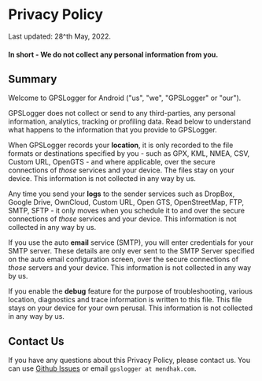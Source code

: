 # Privacy Policy

Last updated: 28^th May, 2022.

#### In short - We do not collect any personal information from you.   

## Summary

Welcome to GPSLogger for Android ("us", "we", "GPSLogger" or "our").

GPSLogger does not collect or send to any third-parties, any personal information, analytics, tracking or profiling data.  Read below to understand what happens to the information that you provide to GPSLogger.

When GPSLogger records your **location**, it is only recorded to the file formats or destinations specified by you - such as GPX, KML, NMEA, CSV, Custom URL, OpenGTS - and where applicable, over the secure connections of *those* services and your device.  The files stay on your device.  This information is not collected in any way by us.

Any time you send your **logs** to the sender services such as DropBox, Google Drive, OwnCloud, Custom URL, Open GTS, OpenStreetMap, FTP, SMTP, SFTP - it only moves when you schedule it to and over the secure connections of *those* services and your device.  This information is not collected in any way by us.

If you use the auto **email** service (SMTP), you will enter credentials for your SMTP server.  These details are only ever sent to the SMTP Server specified on the auto email configuration screen, over the secure connections of *those* servers and your device.  This information is not collected in any way by us.

If you enable the **debug** feature for the purpose of troubleshooting, various location, diagnostics and trace information is written to this file.  This file stays on your device for your own perusal.  This information is not collected in any way by us.  


## Contact Us

If you have any questions about this Privacy Policy, please contact us. You can use [Github Issues](https://github.com/mendhak/gpslogger/issues) or email `gpslogger at mendhak.com`.
